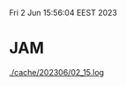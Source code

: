 Fri  2 Jun 15:56:04 EEST 2023
# JAM
<a href='./cache/202306/02_15.log'>./cache/202306/02_15.log</a>
